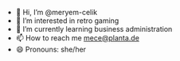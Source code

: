 - 👋 Hi, I’m @meryem-celik
- 👀 I’m interested in retro gaming
- 🌱 I’m currently learning business administration
- 📫 How to reach me mece@planta.de
- 😄 Pronouns: she/her

<!---
meryem-celik/meryem-celik is a ✨ special ✨ repository because its `README.md` (this file) appears on your GitHub profile.
You can click the Preview link to take a look at your changes.
--->
